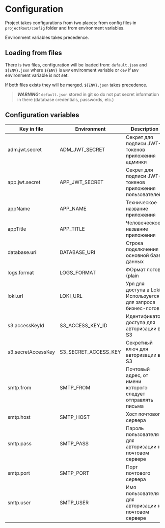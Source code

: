 
# Configuration

Project takes configurations from two places: from config files in `projectRoot/config` folder and from environment variables.

Environment variables takes precedence.

## Loading from files

There is two files, configuration will be loaded from: `default.json` and `${ENV}.json` where `${ENV}` is `ENV` environment variable or `dev` if `ENV` environment variable is not set.

If both files exists they will be merged. `${ENV}.json` takes precedence.

> **_WARNING:_**  `default.json` stored in git so do not put secret information in there (database credentials, passwords, etc.)

## Configuration variables

| Key in file        | Environment          | Description                                                   |
| ------------------ | -------------------- | ------------------------------------------------------------- |
| adm.jwt.secret     | ADM_JWT_SECRET       | Секрет для подписи JWT-токенов приложения админки             |
| app.jwt.secret     | APP_JWT_SECRET       | Секрет для подписи JWT-токенов приложения пользователей       |
| appName            | APP_NAME             | Техническое название приложения                               |
| appTitle           | APP_TITLE            | Человеческое название приложения                              |
| database.uri       | DATABASE_URI         | Строка подключения к основной базе данных                     |
| logs.format        | LOGS_FORMAT          | ФОрмат логов (plain | json)                                   |
| loki.url           | LOKI_URL             | Урл для доступа в Loki. Используется для запроса бизнес-логов |
| s3.accessKeyId     | S3_ACCESS_KEY_ID     | Идентификатор доступа для авторизации в S3                    |
| s3.secretAccessKey | S3_SECRET_ACCESS_KEY | Секретный ключ для авторизации в S3                           |
| smtp.from          | SMTP_FROM            | Почтовый адрес, от имени которого следует отправлять письма   |
| smtp.host          | SMTP_HOST            | Хост почтового сервера                                        |
| smtp.pass          | SMTP_PASS            | Пароль пользователя для авторизации на почтовом сервере       |
| smtp.port          | SMTP_PORT            | Порт почтового сервера                                        |
| smtp.user          | SMTP_USER            | Имя пользователя для авторизации на почтовом сервере          |
